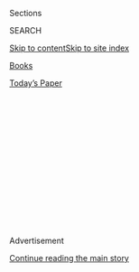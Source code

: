 <div id="app">

<div>

<div>

<div>

<div class="NYTAppHideMasthead css-1q2w90k e1suatyy0">

<div class="section css-ui9rw0 e1suatyy2">

<div class="css-eph4ug er09x8g0">

<div class="css-6n7j50">

</div>

<span class="css-1dv1kvn">Sections</span>

<div class="css-10488qs">

<span class="css-1dv1kvn">SEARCH</span>

</div>

[Skip to content](#site-content)[Skip to site
index](#site-index)

</div>

<div id="masthead-section-label" class="css-1wr3we4 eaxe0e00">

[Books](https://www.nytimes3xbfgragh.onion/section/books)

</div>

<div class="css-10698na e1huz5gh0">

</div>

</div>

<div id="masthead-bar-one" class="section hasLinks css-15hmgas e1csuq9d3">

<div class="css-uqyvli e1csuq9d0">

</div>

<div class="css-1uqjmks e1csuq9d1">

</div>

<div class="css-9e9ivx">

[](https://myaccount.nytimes3xbfgragh.onion/auth/login?response_type=cookie&client_id=vi)

</div>

<div class="css-1bvtpon e1csuq9d2">

[Today’s
Paper](https://www.nytimes3xbfgragh.onion/section/todayspaper)

</div>

</div>

</div>

</div>

<div data-aria-hidden="false">

<div id="site-content" data-role="main">

<div>

<div class="css-1aor85t" style="opacity:0.000000001;z-index:-1;visibility:hidden">

<div class="css-1hqnpie">

<div class="css-epjblv">

<span class="css-17xtcya">[Books](/section/books)</span><span class="css-x15j1o">|</span><span class="css-fwqvlz">In
‘Luster,’ a Young Woman Moves in With Her Lover — and His
Family</span>

</div>

<div class="css-k008qs">

<div class="css-1iwv8en">

<span class="css-18z7m18"></span>

<div>

</div>

</div>

<span class="css-1n6z4y">https://nyti.ms/3i6LH9h</span>

<div class="css-1705lsu">

<div class="css-4xjgmj">

<div class="css-4skfbu" data-role="toolbar" data-aria-label="Social Media Share buttons, Save button, and Comments Panel with current comment count" data-testid="share-tools">

  - 
  - 
  - 
  - 
    
    <div class="css-6n7j50">
    
    </div>

  - 

</div>

</div>

</div>

</div>

</div>

</div>

<div id="NYT_TOP_BANNER_REGION" class="css-13pd83m">

</div>

<div id="top-wrapper" class="css-1sy8kpn">

<div id="top-slug" class="css-l9onyx">

Advertisement

</div>

[Continue reading the main
story](#after-top)

<div class="ad top-wrapper" style="text-align:center;height:100%;display:block;min-height:250px">

<div id="top" class="place-ad" data-position="top" data-size-key="top">

</div>

</div>

<div id="after-top">

</div>

</div>

<div id="sponsor-wrapper" class="css-1hyfx7x">

<div id="sponsor-slug" class="css-19vbshk">

Supported by

</div>

[Continue reading the main
story](#after-sponsor)

<div id="sponsor" class="ad sponsor-wrapper" style="text-align:center;height:100%;display:block">

</div>

<div id="after-sponsor">

</div>

</div>

[Books of The Times](/column/books-of-the-times "Books of The Times")

<div class="css-1vkm6nb ehdk2mb0">

# In ‘Luster,’ a Young Woman Moves in With Her Lover — and His Family

</div>

<div class="css-xt80pu e12qa4dv0">

<div class="css-18e8msd">

<div class="css-vp77d3 epjyd6m0">

<div class="css-1baulvz">

By [<span class="css-1baulvz last-byline" itemprop="name">Parul
Sehgal</span>](https://www.nytimes3xbfgragh.onion/by/parul-sehgal)

</div>

</div>

  - 
    
    <div class="css-ld3wwf e16638kd2">
    
    Aug. 4,
    2020
    
    </div>

  - 
    
    <div class="css-4xjgmj">
    
    <div class="css-d8bdto" data-role="toolbar" data-aria-label="Social Media Share buttons, Save button, and Comments Panel with current comment count" data-testid="share-tools">
    
      - 
      - 
      - 
      - 
        
        <div class="css-6n7j50">
        
        </div>
    
      - 
    
    </div>
    
    </div>

</div>

</div>

<div class="css-79elbk" data-testid="photoviewer-wrapper">

<div class="css-z3e15g" data-testid="photoviewer-wrapper-hidden">

</div>

<div class="css-1a48zt4 ehw59r15" data-testid="photoviewer-children">

![<span class="css-cnj6d5 e1z0qqy90" itemprop="copyrightHolder"><span class="css-1ly73wi e1tej78p0">Credit...</span><span><span>.</span></span></span>](https://static01.graylady3jvrrxbe.onion/images/2020/08/05/books/04BOOKLEILANI1/04BOOKLEILANI1-articleLarge.jpg?quality=75&auto=webp&disable=upscale)

</div>

</div>

<div class="css-170u9t6">

<div class="css-u7fh8e">

<div class="css-79elbk">

Buy Book<span data-aria-hidden="true">
    ▾</span>

  - [Amazon](https://www.amazon.com/gp/search?index=books&tag=NYTBSREV-20&field-keywords=Luster+Raven+Leilani)
  - [Apple
    Books](https://du-gae-books-dot-nyt-du-prd.appspot.com/buy?title=Luster&author=Raven+Leilani)
  - [Barnes and
    Noble](https://www.anrdoezrs.net/click-7990613-11819508?url=https%3A%2F%2Fwww.barnesandnoble.com%2Fw%2F%3Fean%3D9780374194321)
  - [Books-A-Million](https://www.anrdoezrs.net/click-7990613-35140?url=https%3A%2F%2Fwww.booksamillion.com%2Fp%2FLuster%2FRaven%2BLeilani%2F9780374194321)
  - [Bookshop](https://bookshop.org/a/3546/9780374194321)
  - [Indiebound](https://www.indiebound.org/book/9780374194321?aff=NYT)

</div>

When you purchase an independently reviewed book through our site, we
earn an affiliate
commission.

</div>

</div>

<div class="section meteredContent css-1r7ky0e" name="articleBody" itemprop="articleBody">

<div class="css-1fanzo5 StoryBodyCompanionColumn">

<div class="css-53u6y8">

You may know of the hemline theory — the idea that skirt lengths
fluctuate with the stock market, rising in boom times and growing longer
in recessions.

Perhaps publishing has a parallel; call it the blurb theory. The more
strained our circumstances, the more manic the publicity machine, the
more breathless and orotund the advance praise. Blurbers (and critics)
speak with a reverent quiver of *this moment,* anointing every other
book its guide, every second writer its essential voice.

Take “Luster,” by Raven Leilani, perhaps the summer’s most touted debut.
It’s a book that has been so feverishly praised for its boldness, humor
and sexual frankness that I was a little crushed to find instead a
perfectly agreeable if uneven first novel — brisk and pleasantly pulpy,
hobbled occasionally by some seriously mangled prose and pat psychology.

Edie, the protagonist of “Luster,” would never have allowed this to
happen. She’s a spectacularly disabused and skeptical 23-year-old Black
woman, an assistant book editor, wise to the industry’s excesses. Not
that she’s especially engaged with her 9-to-5; she marshals her real
creative energy for sleeping with her male colleagues. She’s a sexual
adventuress of a joyless sort, not looking for love so much as a kind of
annihilation, an escape from the self — “ecstatic rutting and cushy
ether of the void,” as she puts it.

</div>

</div>

<div class="css-1fanzo5 StoryBodyCompanionColumn">

<div class="css-53u6y8">

*\[ “Luster” was one of our most anticipated books of the month.* [*See
the full
list*](https://www.nytimes3xbfgragh.onion/2020/07/30/books/new-august-books.html)*.
\]*

When we meet her, she’s become infatuated with Eric, a much older white
man in an open marriage. The snaky plot takes us from their online
courtship to Edie moving in with him and his wife, Rebecca. It’s a tense
ménage, initiated by Rebecca — a woman of “freaky competence” who takes
a chilly interest in Edie and hopes she might counsel the couple’s
12-year-old adopted daughter, Akila, who is lonely and isolated, one of
the few Black children in a white suburb. It’s the strange attraction
between Edie and Rebecca — “two magnets of identical charge” — that
propels the story.

The sex in the book, marked by a light sadomasochistic edge — Edie pines
to be punched, to be dominated — has attracted enthusiastic admiration.
Sex has a way of getting all the attention; in this case, it obscures
that, page by page, this is less a story about coupling than it is one
about work. The spikiest, funniest scenes send up corporate life, with
all its feints at inclusion and its complacent racism.

In one scene, Edie browses the latest “diversity” offerings from her
publishing house: They include “a slave narrative about a mixed-race
house girl fighting for a piece of her father’s estate; a slave
narrative about a runaway’s friendship with the white schoolteacher who
selflessly teaches her how to read; a slave narrative about a tragic
mulatto who raises the dead with her magic chitlin pies; a domestic
drama about a Black maid who, like Schrödinger’s cat, is both alive and
dead.”

<div class="css-79elbk" data-testid="photoviewer-wrapper">

<div class="css-z3e15g" data-testid="photoviewer-wrapper-hidden">

</div>

<div class="css-1a48zt4 ehw59r15" data-testid="photoviewer-children">

<div class="css-zgakxe erfvjey0">

<span class="css-1ly73wi e1tej78p0">Image</span>

<div class="css-zjzyr8">

<div data-testid="lazyimage-container" style="height:516.1999999999999px">

</div>

</div>

</div>

<span class="css-16f3y1r e13ogyst0" data-aria-hidden="true">Raven
Leilani, author of the debut novel
“Luster.”</span><span class="css-cnj6d5 e1z0qqy90" itemprop="copyrightHolder"><span class="css-1ly73wi e1tej78p0">Credit...</span><span>Nina
Subin</span></span>

</div>

</div>

There is nothing on offer like “Luster” — the story of a Black woman who
is neither heroic nor unduly tragic. Edie’s a little depressed, a little
perplexing to herself, a little needy. She’s thrilled to hear that Eric
finds her aloof: “Aloof is a casual lean, a choice. It is not a girl in
Bushwick, licking clean a can of tuna.” She is destructive but tender,
ravenous for experience but deeply vulnerable — and often wickedly
funny: “There are times I interact with kids and recall my abortion
fondly.”

</div>

</div>

<div class="css-1fanzo5 StoryBodyCompanionColumn">

<div class="css-53u6y8">

\[ *Read* [*our
profile*](https://www.nytimes3xbfgragh.onion/2020/07/31/books/raven-leilani-luster.html)
*of Raven Leilani.* \]

Even when her competitive side is awakened — with her colleague Aria,
for example, the only other Black woman on staff, one who has mastered
“that unthreatening aw-shucks shtick for all the professional whites”
— she shows generosity and a desire for kinship. “Even as we look at
each other through borrowed faces, we see each other. I see her hunger,
and she sees mine.”

A blurry feeling settled over me as I kept encountering rhyming
descriptions and plot points. Edie’s moments of connection with women
take identical forms. She shares a cigarette with each of them, and
cares for their hair, or tries to. She tenderly dyes Rebecca’s hair, and
she teaches Akila how to care for hers, traveling back to Brooklyn to
buy the oil and conditioners unavailable in the white suburbs. Other
details repeat: Rebecca monitors Akila’s weight in a way that reminds
Edie of her own mother: “We were bonded in our mutual hatred of our
bodies.”

It’s a book full of pairs, relationships that mirror one another. It is,
in fact, a book gleaming with actual mirrors. There are countless
references to Edie gazing at her reflection — in dressing rooms, at the
bathroom at a party. “Sometimes the face I see doesn’t feel like mine,”
she says. That tension creeps into the painting she pursues in her spare
time; she’s unable to complete a self-portrait.

This is the governing terror Edie describes in her life, and in the
lives of the Black women in the novel: If you are hypersurveilled but
unseen, can you lose sight of your own face? Your own desires?

The reader, though, perhaps sees Edie too clearly. Narrative causality
flows a little too neatly, the back story filters in to explain Edie as
a culmination of her upbringing — her father’s philandering, her
mother’s addiction and drive to oblivion. It’s strange, perhaps, to
crave more privacy for a fictional character, but I wanted it for Edie.
I wanted more mystery, for her to resist being so neatly summed up. In a
word she might use, I wanted agency for her, but this story is
interested in inheritance, hence those echoes and doublings. Why do the
gestures repeat? We use what is available to us, the tools and habits of
consolation; we use what we have been taught, on ourselves and on
others.

One of Edie and Eric’s few shared interests is disco, the pleasure of
which Edie explains slightly apologetically: It’s the “too much,” she
says, it’s “the horn section and the cheese.” So it is with “Luster.”
Your enjoyment will depend on a tolerance for run-on sentences that
strain painfully for profundity (“for a moment I consider the
possibility of God as a chaotic, amorphous evil who made autoimmune
disease but gave us miraculous genitals to cope” begins one such
example), for odd, often indecipherable metaphors. When Edie is
discovered snooping in Akila’s room, she describes seeing the
embarrassment on the young girl’s face “like seeing an Olive Garden
commercial after having already plowed through two bowls of fettuccine.”

The dialogue is flat, mostly expository with an interesting repetition.
The characters frame their impatience with Edie — her transgressions,
her need — as a generational divide, prefiguring, perhaps, how this book
might be read. Novels by young writers tend to attract a strange sort of
attention — more anthropological than literary. *What does the work
of<span class="css-8l6xbc evw5hdy0"> </span>Sally Rooney tell us about
“millennial precarity”? What does Kristen Roupenian’s “Cat Person”
reveal about gender and power?* It’s not that fiction can’t be a rich
mine of evidence, but such analyses often go against how and why most
people read. Do we go to Ann Petry for a sociological snapshot of
midcentury Harlem life? “Anna Karenina” for hot takes on the sexual
politics of the Russian landed gentry? We don’t go to novels because
they are timely, but because they feel *timeless* in their treatment of
consciousness and emotional life. We don’t want characters to exist as a
bundle of symptoms but as full personalities in their rich confusion and
ambivalence.

Edie could tell you all that. She enacts it; she’d flinch from being
lazily lumped in with any trend or cohort. “Why does it have to be my
generation?” she learns to respond. “Why can’t it be me, specifically?”

</div>

</div>

</div>

<div>

</div>

<div>

</div>

<div>

</div>

<div>

<div id="bottom-wrapper" class="css-1ede5it">

<div id="bottom-slug" class="css-l9onyx">

Advertisement

</div>

[Continue reading the main
story](#after-bottom)

<div id="bottom" class="ad bottom-wrapper" style="text-align:center;height:100%;display:block;min-height:90px">

</div>

<div id="after-bottom">

</div>

</div>

</div>

</div>

</div>

## Site Index

<div>

</div>

## Site Information Navigation

  - [© <span>2020</span> <span>The New York Times
    Company</span>](https://help.nytimes3xbfgragh.onion/hc/en-us/articles/115014792127-Copyright-notice)

<!-- end list -->

  - [NYTCo](https://www.nytco.com/)
  - [Contact
    Us](https://help.nytimes3xbfgragh.onion/hc/en-us/articles/115015385887-Contact-Us)
  - [Work with us](https://www.nytco.com/careers/)
  - [Advertise](https://nytmediakit.com/)
  - [T Brand Studio](http://www.tbrandstudio.com/)
  - [Your Ad
    Choices](https://www.nytimes3xbfgragh.onion/privacy/cookie-policy#how-do-i-manage-trackers)
  - [Privacy](https://www.nytimes3xbfgragh.onion/privacy)
  - [Terms of
    Service](https://help.nytimes3xbfgragh.onion/hc/en-us/articles/115014893428-Terms-of-service)
  - [Terms of
    Sale](https://help.nytimes3xbfgragh.onion/hc/en-us/articles/115014893968-Terms-of-sale)
  - [Site
    Map](https://spiderbites.nytimes3xbfgragh.onion)
  - [Help](https://help.nytimes3xbfgragh.onion/hc/en-us)
  - [Subscriptions](https://www.nytimes3xbfgragh.onion/subscription?campaignId=37WXW)

</div>

</div>

</div>

</div>
